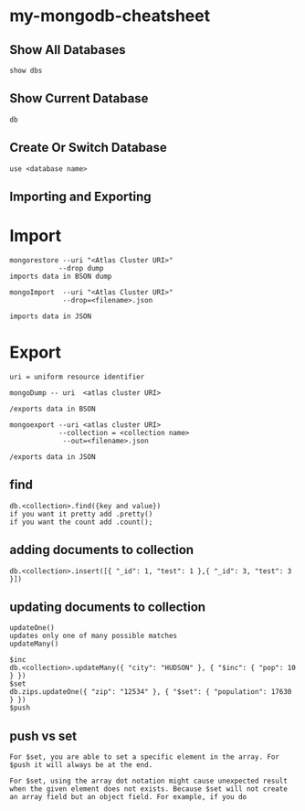 # my-mongodb-cheatsheet

## Show All Databases

```
show dbs
```

## Show Current Database

```
db
```

## Create Or Switch Database

```
use <database name>
```

## Importing and Exporting


# Import
```
mongorestore --uri "<Atlas Cluster URI>"
            --drop dump
imports data in BSON dump

mongoImport  --uri "<Atlas Cluster URI>"
             --drop=<filename>.json
             
imports data in JSON

```
# Export
```
uri = uniform resource identifier

mongoDump -- uri  <atlas cluster URI>

/exports data in BSON

mongoexport --uri <atlas cluster URI>
            --collection = <collection name>
             --out=<filename>.json
            
/exports data in JSON

```

## find

```
db.<collection>.find({key and value}) 
if you want it pretty add .pretty()
if you want the count add .count();
```


## adding documents to collection

```
db.<collection>.insert([{ "_id": 1, "test": 1 },{ "_id": 3, "test": 3 }])
```


## updating documents to collection

```
updateOne()
updates only one of many possible matches
updateMany()

$inc
db.<collection>.updateMany({ "city": "HUDSON" }, { "$inc": { "pop": 10 } })
$set
db.zips.updateOne({ "zip": "12534" }, { "$set": { "population": 17630 } })
$push
```
## push vs set

```
For $set, you are able to set a specific element in the array. For $push it will always be at the end.

For $set, using the array dot notation might cause unexpected result when the given element does not exists. Because $set will not create an array field but an object field. For example, if you do

```
